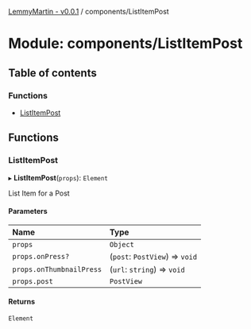 [LemmyMartin - v0.0.1](../README.md) / components/ListItemPost

# Module: components/ListItemPost

## Table of contents

### Functions

- [ListItemPost](components_ListItemPost.md#listitempost)

## Functions

### ListItemPost

▸ **ListItemPost**(`props`): `Element`

List Item for a Post

#### Parameters

| Name | Type |
| :------ | :------ |
| `props` | `Object` |
| `props.onPress?` | (`post`: `PostView`) => `void` |
| `props.onThumbnailPress` | (`url`: `string`) => `void` |
| `props.post` | `PostView` |

#### Returns

`Element`
